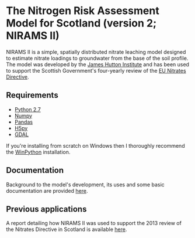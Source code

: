 # The Nitrogen Risk Assessment Model for Scotland (version 2; NIRAMS II)

NIRAMS II is a simple, spatially distributed nitrate leaching model designed to estimate nitrate loadings to groundwater from the base of the soil profile. The model was developed by the [James Hutton Institute](http://www.hutton.ac.uk/) and has been used to support the Scottish Government's four-yearly review of the [EU Nitrates Directive](http://ec.europa.eu/environment/water/water-nitrates/index_en.html).

## Requirements

  * [Python 2.7](https://www.python.org/download/releases/2.7/)
  * [Numpy](http://www.numpy.org/)
  * [Pandas](http://pandas.pydata.org/)
  * [H5py](http://www.h5py.org/)
  * [GDAL](http://www.gdal.org/)

If you're installing from scratch on Windows then I thoroughly recommend the [WinPython](http://winpython.github.io/) installation.

## Documentation

Background to the model's development, its uses and some basic documentation are provided [here](http://nbviewer.ipython.org/github/JamesSample/nirams_ii/blob/master/nirams_ii_notes.ipynb).

## Previous applications

A report detailing how NIRAMS II was used to support the 2013 review of the Nitrates Directive in Scotland is available [here](http://www.crew.ac.uk/sites/www.crew.ac.uk/files/calldownservice/CREW_nvz%20report.pdf).
